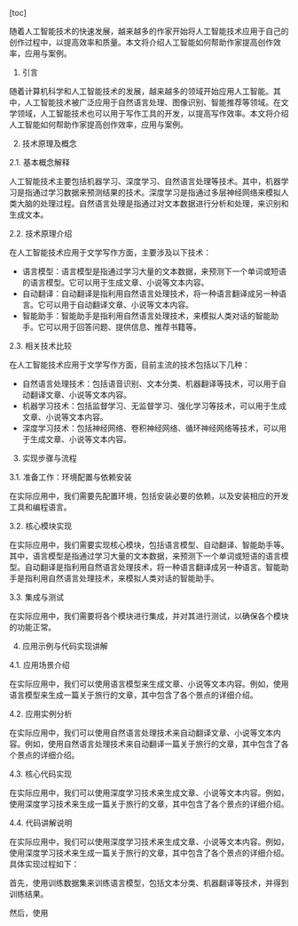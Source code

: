 
[toc]                    
                
                
随着人工智能技术的快速发展，越来越多的作家开始将人工智能技术应用于自己的创作过程中，以提高效率和质量。本文将介绍人工智能如何帮助作家提高创作效率，应用与案例。

1. 引言

随着计算机科学和人工智能技术的发展，越来越多的领域开始应用人工智能。其中，人工智能技术被广泛应用于自然语言处理、图像识别、智能推荐等领域。在文学领域，人工智能技术也可以用于写作工具的开发，以提高写作效率。本文将介绍人工智能如何帮助作家提高创作效率，应用与案例。

2. 技术原理及概念

2.1. 基本概念解释

人工智能技术主要包括机器学习、深度学习、自然语言处理等技术。其中，机器学习是指通过学习数据来预测结果的技术。深度学习是指通过多层神经网络来模拟人类大脑的处理过程。自然语言处理是指通过对文本数据进行分析和处理，来识别和生成文本。

2.2. 技术原理介绍

在人工智能技术应用于文学写作方面，主要涉及以下技术：

- 语言模型：语言模型是指通过学习大量的文本数据，来预测下一个单词或短语的语言模型。它可以用于生成文章、小说等文本内容。
- 自动翻译：自动翻译是指利用自然语言处理技术，将一种语言翻译成另一种语言。它可以用于自动翻译文章、小说等文本内容。
- 智能助手：智能助手是指利用自然语言处理技术，来模拟人类对话的智能助手。它可以用于回答问题、提供信息、推荐书籍等。

2.3. 相关技术比较

在人工智能技术应用于文学写作方面，目前主流的技术包括以下几种：

- 自然语言处理技术：包括语音识别、文本分类、机器翻译等技术，可以用于自动翻译文章、小说等文本内容。
- 机器学习技术：包括监督学习、无监督学习、强化学习等技术，可以用于生成文章、小说等文本内容。
- 深度学习技术：包括神经网络、卷积神经网络、循环神经网络等技术，可以用于生成文章、小说等文本内容。

3. 实现步骤与流程

3.1. 准备工作：环境配置与依赖安装

在实际应用中，我们需要先配置环境，包括安装必要的依赖，以及安装相应的开发工具和编程语言。

3.2. 核心模块实现

在实际应用中，我们需要实现核心模块，包括语言模型、自动翻译、智能助手等。其中，语言模型是指通过学习大量的文本数据，来预测下一个单词或短语的语言模型。自动翻译是指利用自然语言处理技术，将一种语言翻译成另一种语言。智能助手是指利用自然语言处理技术，来模拟人类对话的智能助手。

3.3. 集成与测试

在实际应用中，我们需要将各个模块进行集成，并对其进行测试，以确保各个模块的功能正常。

4. 应用示例与代码实现讲解

4.1. 应用场景介绍

在实际应用中，我们可以使用语言模型来生成文章、小说等文本内容。例如，使用语言模型来生成一篇关于旅行的文章，其中包含了各个景点的详细介绍。

4.2. 应用实例分析

在实际应用中，我们可以使用自然语言处理技术来自动翻译文章、小说等文本内容。例如，使用自然语言处理技术来自动翻译一篇关于旅行的文章，其中包含了各个景点的详细介绍。

4.3. 核心代码实现

在实际应用中，我们可以使用深度学习技术来生成文章、小说等文本内容。例如，使用深度学习技术来生成一篇关于旅行的文章，其中包含了各个景点的详细介绍。

4.4. 代码讲解说明

在实际应用中，我们可以使用深度学习技术来生成文章、小说等文本内容。例如，使用深度学习技术来生成一篇关于旅行的文章，其中包含了各个景点的详细介绍。具体实现过程如下：

首先，使用训练数据集来训练语言模型，包括文本分类、机器翻译等技术，并得到训练结果。

然后，使用

